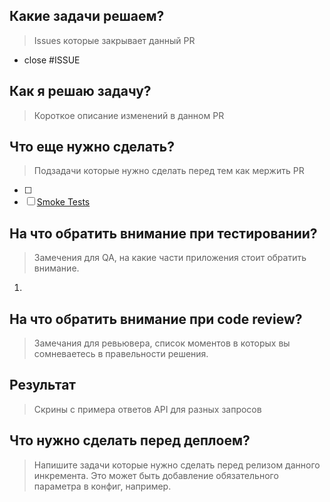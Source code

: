 ## Какие задачи решаем?
> Issues которые закрывает данный PR

 - close #ISSUE

## Как я решаю задачу? 
> Короткое описание изменений в данном PR 

## Что еще нужно сделать? 
> Подзадачи которые нужно сделать перед тем как мержить PR

 - [ ] 
 - [ ] [Smoke Tests](https://ru.wikipedia.org/wiki/Smoke_test)

## На что обратить внимание при тестировании? 
> Замечения для QA, на какие части приложения стоит обратить внимание. 

1. 

## На что обратить внимание при code review?
> Замечания для ревьювера, список моментов в которых вы сомневаетесь в правельности решения.

## Результат 
> Cкрины с примера ответов API для разных запросов

## Что нужно сделать перед деплоем?
> Напишите задачи которые нужно сделать перед релизом данного инкремента. Это может быть добавление обязательного параметра в конфиг, например.
